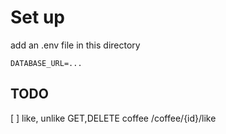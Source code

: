 # Set up
add an .env file in this directory

```
DATABASE_URL=...

```

## TODO
[ ] like, unlike GET,DELETE coffee /coffee/{id}/like
